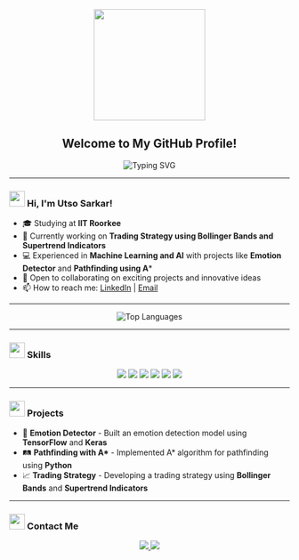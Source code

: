 <!-- Profile Readme Header -->
<div align="center">
  <img src="https://media.giphy.com/media/LmNwrBhejkK9EFP504/giphy.gif" width="200"/>
  <h2>Welcome to My GitHub Profile!</h2>
  <img src="https://readme-typing-svg.herokuapp.com?font=Fira+Code&size=22&pause=1000&color=00F700&width=435&lines=Machine+Learning+Enthusiast;Python+Developer;Student+at+IIT+Roorkee;Open+to+Collaborations+%26+Ideas;Lifelong+Learner" alt="Typing SVG"/>
</div>

---

<!-- About Me Section -->
### <img src="https://media.giphy.com/media/hvRJCLFzcasrR4ia7z/giphy.gif" width="28"> Hi, I'm Utso Sarkar!

- 🎓 Studying at **IIT Roorkee**
- 🌱 Currently working on **Trading Strategy using Bollinger Bands and Supertrend Indicators**
- 💻 Experienced in **Machine Learning and AI** with projects like **Emotion Detector** and **Pathfinding using A*** 
- 🤝 Open to collaborating on exciting projects and innovative ideas
- 📫 How to reach me: [LinkedIn](https://www.linkedin.com/in/utso/) | [Email](mailto:utsosarkar1@gmail.com)

---

<!-- GitHub Stats Section -->
<div align="center">
  <img src="https://github-readme-stats.vercel.app/api/top-langs/?username=officiallyutso&layout=compact&theme=radical" alt="Top Languages"/>
</div>

---

<!-- Skills Section -->
### <img src="https://media.giphy.com/media/1oF1KAEYvmXBMo6uTS/giphy.gif" width="28"> Skills

<div align="center">
  <img src="https://img.shields.io/badge/-Python-3776AB?style=for-the-badge&logo=python&logoColor=white"/>
  <img src="https://img.shields.io/badge/-TensorFlow-FF6F00?style=for-the-badge&logo=tensorflow&logoColor=white"/>
  <img src="https://img.shields.io/badge/-PyTorch-EE4C2C?style=for-the-badge&logo=pytorch&logoColor=white"/>
  <img src="https://img.shields.io/badge/-Git-F05032?style=for-the-badge&logo=git&logoColor=white"/>
  <img src="https://img.shields.io/badge/-Machine%20Learning-007ACC?style=for-the-badge&logo=azure-devops&logoColor=white"/>
  <img src="https://img.shields.io/badge/-Data%20Science-4B8BBE?style=for-the-badge&logo=python&logoColor=white"/>
</div>

---

<!-- Projects Section -->
### <img src="https://media.giphy.com/media/f7STUthP1cXYIT6fCl/giphy.gif" width="28"> Projects

- 🚀 **Emotion Detector** - Built an emotion detection model using **TensorFlow** and **Keras**
- 🛤️ **Pathfinding with A\*** - Implemented A* algorithm for pathfinding using **Python**
- 📈 **Trading Strategy** - Developing a trading strategy using **Bollinger Bands** and **Supertrend Indicators**

---

<!-- Contact Section -->
### <img src="https://media.giphy.com/media/1BXa2alBjrCXC/giphy.gif" width="28"> Contact Me

<div align="center">
  <a href="https://www.linkedin.com/in/utso/" target="_blank">
    <img src="https://img.shields.io/badge/-LinkedIn-0077B5?style=for-the-badge&logo=linkedin&logoColor=white"/>
  </a>
  <a href="mailto:utsosarkar1@gmail.com" target="_blank">
    <img src="https://img.shields.io/badge/-Email-D14836?style=for-the-badge&logo=gmail&logoColor=white"/>
  </a>
</div>
